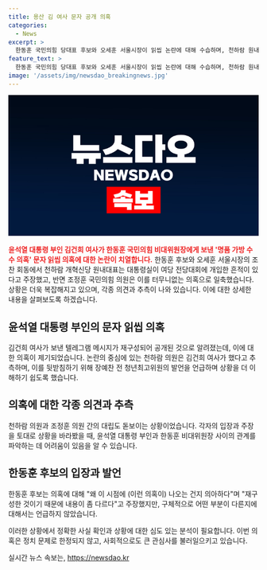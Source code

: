 ```yaml
---
title: 용산 김 여사 문자 공개 의혹
categories:
  - News
excerpt: >
  한동훈 국민의힘 당대표 후보와 오세훈 서울시장이 읽씹 논란에 대해 수습하며, 천하람 원내대표와 조정훈 의원 간의 입장차와 용산구 선거전략 논란에 대한 의견 충돌이 고조되고 있다. 특히 김건희 여사와 한동훈의 텔레그램 메시지 재구성 관련 의혹은 논란의 중심으로 놓여 있으며, 이에 대한 각종 추측과 소문이 돌고 있다. 더불어 한동훈 후보는 이에 대해 재구성된 것이기 때문에 내용이 좀 다르다고 반박하며 의아해하는 모습을 보였다.
feature_text: >
  한동훈 국민의힘 당대표 후보와 오세훈 서울시장이 읽씹 논란에 대해 수습하며, 천하람 원내대표와 조정훈 의원 간의 입장차와 용산구 선거전략 논란에 대한 의견 충돌이 고조되고 있다. 특히 김건희 여사와 한동훈의 텔레그램 메시지 재구성 관련 의혹은 논란의 중심으로 놓여 있으며, 이에 대한 각종 추측과 소문이 돌고 있다. 더불어 한동훈 후보는 이에 대해 재구성된 것이기 때문에 내용이 좀 다르다고 반박하며 의아해하는 모습을 보였다.
image: '/assets/img/newsdao_breakingnews.jpg'
---
```


<p><img src="/assets/img/newsdao_breakingnews.jpg" alt="ranknews 속보" /></p>

<p><b><span style="color: #ee2323;">윤석열 대통령 부인 김건희 여사가 한동훈 국민의힘 비대위원장에게 보낸 '명품 가방 수수 의혹' 문자 읽씹 의혹에 대한 논란이 치열합니다.</span></b> 한동훈 후보와 오세훈 서울시장의 조찬 회동에서 천하람 개혁신당 원내대표는 대통령실이 여당 전당대회에 개입한 흔적이 있다고 주장했고, 반면 조정훈 국민의힘 의원은 이를 터무니없는 의혹으로 일축했습니다. 상황은 더욱 복잡해지고 있으며, 각종 의견과 추측이 나와 있습니다. 이에 대한 상세한 내용을 살펴보도록 하겠습니다. </p>

<h2 data-ke-size="size26">윤석열 대통령 부인의 문자 읽씹 의혹</h2>

<p>김건희 여사가 보낸 텔레그램 메시지가 재구성되어 공개된 것으로 알려졌는데, 이에 대한 의혹이 제기되었습니다. 논란의 중심에 있는 천하람 의원은 김건희 여사가 했다고 추측하며, 이를 뒷받침하기 위해 장예찬 전 청년최고위원의 발언을 언급하며 상황을 더 이해하기 쉽도록 했습니다.</p>

<h2 data-ke-size="size26">의혹에 대한 각종 의견과 추측</h2>

<p>천하람 의원과 조정훈 의원 간의 대립도 돋보이는 상황이었습니다. 각자의 입장과 주장을 토대로 상황을 바라봤을 때, 윤석열 대통령 부인과 한동훈 비대위원장 사이의 관계를 파악하는 데 어려움이 있음을 알 수 있습니다.</p>

<h2 data-ke-size="size26">한동훈 후보의 입장과 발언</h2>

<p>한동훈 후보는 의혹에 대해 "왜 이 시점에 (이런 의혹이) 나오는 건지 의아하다"며 "재구성한 것이기 때문에 내용이 좀 다르다"고 주장했지만, 구체적으로 어떤 부분이 다른지에 대해서는 언급하지 않았습니다. </p>

<p>이러한 상황에서 정확한 사실 확인과 상황에 대한 심도 있는 분석이 필요합니다. 이번 의혹은 정치 문제로 한정되지 않고, 사회적으로도 큰 관심사를 불러일으키고 있습니다.</p>
실시간 뉴스 속보는, <a href="https://newsdao.kr" rel="dofollow">https://newsdao.kr</a>


